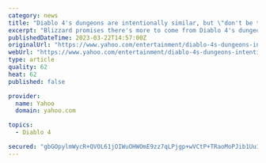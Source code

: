 ```yaml
---
category: news
title: "Diablo 4's dungeons are intentionally similar, but \"don't be too quick to judge\""
excerpt: "Blizzard promises there's more to come from Diablo 4's dungeons. While they are \"intentionally\" designed to have continuity with each other, game director Joe Shely says there's plenty outwith the ..."
publishedDateTime: 2023-03-22T14:57:00Z
originalUrl: "https://www.yahoo.com/entertainment/diablo-4s-dungeons-intentionally-similar-123902241.html"
webUrl: "https://www.yahoo.com/entertainment/diablo-4s-dungeons-intentionally-similar-123902241.html"
type: article
quality: 62
heat: 62
published: false

provider:
  name: Yahoo
  domain: yahoo.com

topics:
  - Diablo 4

secured: "gbGOpylmWycR+QVOL61jOIWuOHWOmE9zz7qLPjgp+wVCtP+TRaoMoPJib1Uu1A0ew5r1FachpumqWG0Jb7l/ZpY+LsUC6m0mtVhIPutNM+L2ZI5UywHfvHzIldpsOSKDp3R0tdmcrWsCgexVvg7UJtTtctXfnKphWD70eo/7KZ2qgWAqIMy0s19Ett1nUXgh/Qgjd03fqoocOlq/QJdxlkVMvFttauH5MzTmJsVtbxmS9fKuUw4w+3nsNa4zFHLLMDsBqC54fbiRhjt4jtjZJwYqNdMTTUjcY/0M/LjNIO6oLL7BzueFnwaMS3L+u3aTvWKnEg3zhn2KQyioy1ryv8aVZXHTr9wNMsJwLJ6hoEs=;YvcbY6k6pB7S5j6MTS0uPw=="
---
```


